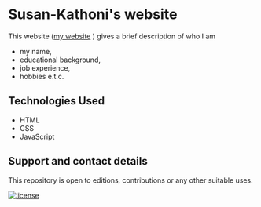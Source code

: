 # Susan-Kathoni's website  
This website ([my website](https://susan-kathoni.github.io/Portfolio)
) gives a brief description of who I am 
- my name,
- educational background, 
- job experience, 
- hobbies e.t.c.


## Technologies Used
- HTML
- CSS
- JavaScript  
            
## Support and contact details     
This repository is open to editions, contributions or any other suitable uses.       
          

[![license](https://img.shields.io/github/license/DAVFoundation/captain-n3m0.svg?style=flat-square)](https://github.com/DAVFoundation/captain-n3m0/blob/master/LICENSE)